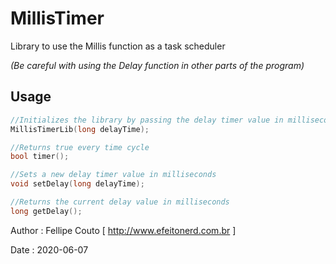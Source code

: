# MillisTimer
Library to use the Millis function as a task scheduler

*(Be careful with using the Delay function in other parts of the program)*

## Usage

```c++
//Initializes the library by passing the delay timer value in milliseconds
MillisTimerLib(long delayTime);

//Returns true every time cycle
bool timer();

//Sets a new delay timer value in milliseconds
void setDelay(long delayTime);

//Returns the current delay value in milliseconds
long getDelay();
```

Author : Fellipe Couto [ http://www.efeitonerd.com.br ]

Date : 2020-06-07
